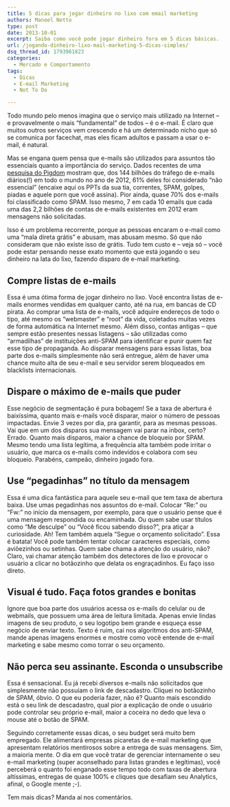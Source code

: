 ```yaml
---
title: 5 dicas para jogar dinheiro no lixo com email marketing
authors: Manoel Netto
type: post
date: 2013-10-01
excerpt: Saiba como você pode jogar dinheiro fora em 5 dicas básicas.
url: /jogando-dinheiro-lixo-mail-marketing-5-dicas-simples/
dsq_thread_id: 1793961823
categories:
  - Mercado e Comportamento
tags:
  - Dicas
  - E-mail Marketing
  - Not To Do

---
```

Todo mundo pelo menos imagina que o serviço mais utilizado na Internet &#8211; e provavelmente o mais &#8220;fundamental&#8221; de todos &#8211; é o e-mail. É claro que muitos outros serviços vem crescendo e há um determinado nicho que só se comunica por facechat, mas eles ficam adultos e passam a usar o e-mail, é natural.

Mas se engana quem pensa que e-mails são utilizados para assuntos tão essenciais quanto a importância do serviço. Dados recentes de uma <a title="Internet in numbers : 2012" href="http://royal.pingdom.com/2013/01/16/internet-2012-in-numbers/" target="_blank">pesquisa do Pigdom</a> mostram que, dos 144 bilhões do tráfego de e-mails diários(!) em todo o mundo no ano de 2012, 61% deles foi considerado &#8220;não essencial&#8221; (encaixe aqui os PPTs da sua tia, correntes, SPAM, golpes, piadas e aquele porn que você assina). Pior ainda, quase 70% dos e-mails foi classificado como SPAM. Isso mesmo, 7 em cada 10 emails que cada uma das 2,2 bilhões de contas de e-mails existentes em 2012 eram mensagens não solicitadas.

Isso é um problema recorrente, porque as pessoas encaram o e-mail como uma &#8220;mala direta grátis&#8221; e abusam, mas abusam mesmo. Só que não consideram que não existe isso de grátis. Tudo tem custo e &#8211; veja só &#8211; você pode estar pensando nesse exato momento que está jogando o seu dinheiro na lata do lixo, fazendo disparo de e-mail marketing.

## Compre listas de e-mails

Essa é uma ótima forma de jogar dinheiro no lixo. Você encontra listas de e-mails enormes vendidas em qualquer canto, até na rua, em bancas de CD pirata. Ao comprar uma lista de e-mails, você adquire endereços de todo o tipo, até mesmo os &#8220;webmaster&#8221; e &#8220;root&#8221; da vida, coletados muitas vezes de forma automática na Internet mesmo. Além disso, contas antigas &#8211; que sempre estão presentes nessas listagens &#8211; são utilizadas como &#8220;armadilhas&#8221; de instituições anti-SPAM para identificar e punir quem faz esse tipo de propaganda. Ao disparar mensagens para essas listas, boa parte dos e-mails simplesmente não será entregue, além de haver uma chance muito alta de seu e-mail e seu servidor serem bloqueados em blacklists internacionais.

## Dispare o máximo de e-mails que puder

Esse negócio de segmentação é pura bobagem! Se a taxa de abertura é baixíssima, quanto mais e-mails você disparar, maior o número de pessoas impactadas. Envie 3 vezes por dia, pra garantir, para as mesmas pessoas. Vai que em um dos disparos sua mensagem vai parar na inbox, certo? Errado. Quanto mais disparos, maior a chance de bloqueio por SPAM. Mesmo tendo uma lista legítima, a frequência alta também pode irritar o usuário, que marca os e-mails como indevidos e colabora com seu bloqueio. Parabéns, campeão, dinheiro jogado fora.

## Use &#8220;pegadinhas&#8221; no título da mensagem

Essa é uma dica fantástica para aquele seu e-mail que tem taxa de abertura baixa. Use umas pegadinhas nos assuntos do e-mail. Colocar &#8220;Re:&#8221; ou &#8220;Fw:&#8221; no início da mensagem, por exemplo, para que o usuário pense que é uma mensagem respondida ou encaminhada. Ou quem sabe usar títulos como &#8220;Me desculpe&#8221; ou &#8220;Você ficou sabendo disso?&#8221;, pra atiçar a curiosidade. Ah! Tem também aquela &#8220;Segue o orçamento solicitado&#8221;. Essa é batata! Você pode também tentar colocar caracteres especiais, como aviõezinhos ou setinhas. Quem sabe chama a atenção do usuário, não? Claro, vai chamar atenção também dos detectores de lixo e provocar o usuário a clicar no botãozinho que delata os engraçadinhos. Eu faço isso direto.

## Visual é tudo. Faça fotos grandes e bonitas

Ignore que boa parte dos usuários acessa os e-mails do celular ou de webmails, que possuem uma área de leitura limitada. Apenas envie lindas imagens de seu produto, o seu logotipo bem grande e esqueça esse negócio de enviar texto. Texto é ruim, cai nos algoritmos dos anti-SPAM, mande apenas imagens enormes e mostre como você entende de e-mail marketing e sabe mesmo como torrar o seu orçamento.

## Não perca seu assinante. Esconda o unsubscribe

Essa é sensacional. Eu já recebi diversos e-mails não solicitados que simplesmente não possuíam o link de descadastro. Cliquei no botãozinho de SPAM, óbvio. O que eu poderia fazer, não é? Quanto mais escondido está o seu link de descadastro, qual pior a explicação de onde o usuário pode controlar seu próprio e-mail, maior a coceira no dedo que leva o mouse até o botão de SPAM.

Seguindo corretamente essas dicas, o seu budget será muito bem empregado. Ele alimentará empresas picaretas de e-mail marketing que apresentam relatórios mentirosos sobre a entrega de suas mensagens. Sim, a maioria mente. O dia em que você tratar de gerenciar internamente o seu e-mail marketing (super aconselhado para listas grandes e legítimas), você perceberá o quanto foi enganado esse tempo todo com taxas de abertura altíssimas, entregas de quase 100% e cliques que desafiam seu Analytics, afinal, o Google mente ;-).

Tem mais dicas? Manda aí nos comentários.